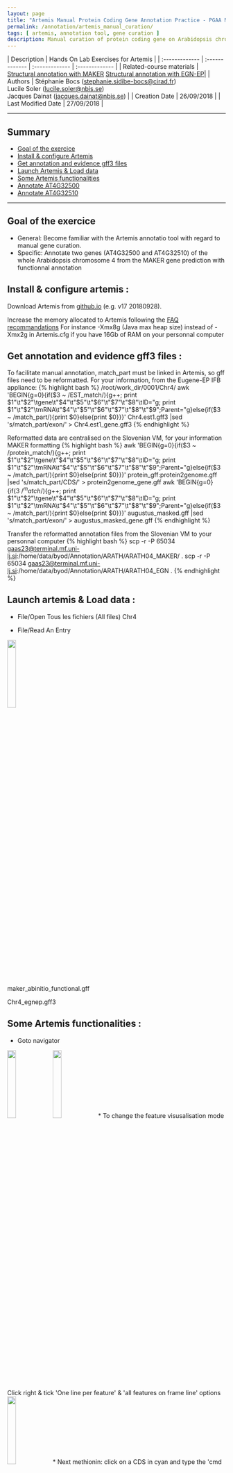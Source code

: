 ```yaml
---
layout: page
title: "Artemis Manual Protein Coding Gene Annotation Practice - PGAA Montpellier"
permalink: /annotation/artemis_manual_curation/
tags: [ artemis, annotation tool, gene curation ]
description: Manual curation of protein coding gene on Arabidopsis chromosome 4 with Artemis annotation tool page
---
```


| Description | Hands On Lab Exercises for Artemis |
| :------------- | :------------- | :------------- | :------------- |
| Related-course materials | [Structural annotation with MAKER](https://southgreenplatform.github.io/trainings/annotation/MAKER/StructuralAnnotation_mtp/) [Structural annotation with EGN-EP](https://southgreenplatform.github.io/trainings/annotation/Eugene/exercice_eugene_appliance/)|
| Authors | Stéphanie Bocs (stephanie.sidibe-bocs@cirad.fr)<br/>Lucile Soler (lucile.soler@nbis.se)<br/>Jacques Dainat (jacques.dainat@nbis.se)  |
| Creation Date | 26/09/2018 |
| Last Modified Date | 27/09/2018 |

-----------------------

## Summary

* [Goal of the exercice](#exercice)
* [Install & configure Artemis](#install-configure-artemis)
* [Get annotation and evidence gff3 files](#get-annotation-evidence-gff3-file)
* [Launch Artemis & Load data](#load-art-load-data)
* [Some Artemis functionalities](#art-functionalities)
* [Annotate AT4G32500](#annotate-AT4G32500)
* [Annotate AT4G32510](#annotate-AT4G32510)

-----------------------

<a name="exercice)"></a>
## Goal of the exercice

* General: Become familiar with the Artemis annotatio tool with regard to manual gene curation.
* Specific: Annotate two genes (AT4G32500 and AT4G32510) of the whole Arabidopsis chromosome 4 from the MAKER gene prediction with functionnal annotation

<a name="install-configure-artemis"></a>
##  Install & configure artemis :

Download Artemis from [github.io](http://sanger-pathogens.github.io/Artemis/) (e.g. v17 20180928).

Increase the memory allocated to Artemis following the [FAQ recommandations](http://sanger-pathogens.github.io/Artemis/Artemis/)
For instance -Xmx8g (Java max heap size) instead of -Xmx2g in Artemis.cfg if you have 16Gb of RAM on your personnal computer

<a name="get-annotation-evidence-gff3-file"></a>
##  Get annotation and evidence gff3 files :

To facilitate manual annotation, match_part must be linked in Artemis, so gff files need to be reformatted.
For your information, from the Eugene-EP IFB appliance:
{% highlight bash %}
/root/work_dir/0001/Chr4/
awk 'BEGIN{g=0}{if($3 ~ /EST_match/){g++; print $1"\t"$2"\tgene\t"$4"\t"$5"\t"$6"\t"$7"\t"$8"\tID="g; print  $1"\t"$2"\tmRNA\t"$4"\t"$5"\t"$6"\t"$7"\t"$8"\t"$9";Parent="g}else{if($3 ~ /match_part/){print $0}else{print $0}}}' Chr4.est1.gff3 |sed  's/match_part/exon/' > Chr4.est1_gene.gff3
{% endhighlight %}

Reformatted data are centralised on the Slovenian VM, for your information MAKER formatting
{% highlight bash %}
awk 'BEGIN{g=0}{if($3 ~ /protein_match/){g++; print $1"\t"$2"\tgene\t"$4"\t"$5"\t"$6"\t"$7"\t"$8"\tID="g; print  $1"\t"$2"\tmRNA\t"$4"\t"$5"\t"$6"\t"$7"\t"$8"\t"$9";Parent="g}else{if($3 ~ /match_part/){print $0}else{print $0}}}' protein_gff\:protein2genome.gff |sed  's/match_part/CDS/' > protein2genome_gene.gff
awk 'BEGIN{g=0}{if($3 ~ /^match$/){g++; print $1"\t"$2"\tgene\t"$4"\t"$5"\t"$6"\t"$7"\t"$8"\tID="g; print  $1"\t"$2"\tmRNA\t"$4"\t"$5"\t"$6"\t"$7"\t"$8"\t"$9";Parent="g}else{if($3 ~ /match_part/){print $0}else{print $0}}}' augustus_masked.gff |sed  's/match_part/exon/' > augustus_masked_gene.gff
{% endhighlight %}

Transfer the reformatted annotation files from the Slovenian VM to your personnal computer
{% highlight bash %}
scp -r -P 65034 gaas23@terminal.mf.uni-lj.si:/home/data/byod/Annotation/ARATH/ARATH04_MAKER/ .
scp -r -P 65034 gaas23@terminal.mf.uni-lj.si:/home/data/byod/Annotation/ARATH/ARATH04_EGN .
{% endhighlight %}

<a name="load-art-load-data"></a>
##  Launch artemis & Load data :

* File/Open Tous les fichiers (All files) Chr4

* File/Read An Entry
<img width="20%" src="{{ site.url }}/images/pga/artemis_00_read_entry.png" alt="" />

maker_abinitio_functional.gff

Chr4_egnep.gff3


<a name="art-functionalities"></a>
##  Some Artemis functionalities :

* Goto navigator
<img width="20%" src="{{ site.url }}/images/pga/artemis_01_goto_navigator.png" alt="" />
<img width="20%" src="{{ site.url }}/images/pga/artemis_02_navigator.png" alt="" />
* To change the feature visusalisation mode Click right & tick 'One line per feature' & 'all features on frame line' options
<img width="20%" src="{{ site.url }}/images/pga/artemis_03_one_line_per_entry.png" alt="" />
* Next methionin: click on a CDS in cyan and type the 'cmd Y' (Mac) or 'ctrl Y' (Windows / Linux)

* Undo: clicking on a CDS in cyan and type the 'cmd Y' (Mac) or 'ctrl Y' (Windows / Linux)

<a name="annotate-AT4G32500"></a>
##  Annotate AT4G32500 :

* Shorter an exon & save
<img width="100%" src="{{ site.url }}/images/pga/artemis_04_short_exon.png" alt="" />
* Check the functional annotation
Open the Gene Builder by clicking on a feature and then typing the 'cmd E' (Mac) or 'ctrl E' (Windows / Linux)

<a name="annotate-AT4G32500"></a>
##  Annotate AT4G32510 :

* Set smaller gene as 'obsolete'

* Set the correct boundaries of the first transcript

* Duplicate the transcript and set the correct boundaries of the second alternative transcript
<img width="100%" src="{{ site.url }}/images/pga/artemis_05_new_intron.png" alt="" />

<img width="60%" src="{{ site.url }}/images/pga/artemis_06_alternative_transcript.png" alt="" />
* Write polypeptide sequence, make blastp on uniprot KB to curate the functionnal annotation (product, gene_symbol)
